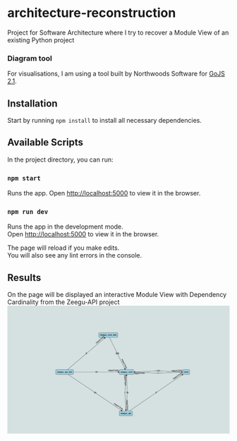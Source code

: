 # architecture-reconstruction

Project for Software Architecture where I try to recover a Module View of an existing Python project

### Diagram tool

For visualisations, I am using a tool built by Northwoods Software for [GoJS 2.1](https://gojs.net).

## Installation

Start by running `npm install` to install all necessary dependencies.

## Available Scripts

In the project directory, you can run:

### `npm start`

Runs the app. Open [http://localhost:5000](http://localhost:5000) to view it in the browser.

### `npm run dev`

Runs the app in the development mode.<br>
Open [http://localhost:5000](http://localhost:5000) to view it in the browser.

The page will reload if you make edits.<br>
You will also see any lint errors in the console.

## Results

On the page will be displayed an interactive Module View with Dependency Cardinality from the Zeegu-API project ![Generated diagram](./module_view.png)
